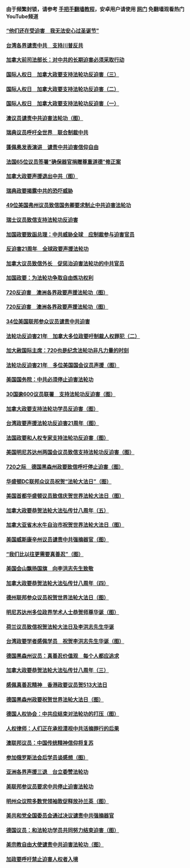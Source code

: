 #### 由于频繁封锁，请参考 [手把手翻墙教程](https://github.com/gfw-breaker/guides/wiki/)，安卓用户请使用 [网门](https://github.com/gfw-breaker/nogfw/blob/master/dl.md?t=01092300) 免翻墙观看热门YouTube频道 

#### [“他们还在受迫害　我无法安心过圣诞节”](../pages/140/416989.md?t=01092300) 

#### [台湾各界谴责中共　支持川普反共](../pages/140/416669.md?t=01092300) 

#### [加拿大前司法部长：对中共的长期迫害必须采取行动](../pages/140/416489.md?t=01092300) 

#### [国际人权日　加拿大政要支持法轮功反迫害（三）](../pages/140/416392.md?t=01092300) 

#### [国际人权日　加拿大政要支持法轮功反迫害（二）](../pages/140/416342.md?t=01092300) 

#### [国际人权日　加拿大政要支持法轮功反迫害（一）](../pages/140/416282.md?t=01092300) 

#### [澳议员谴责中共迫害法轮功（图）](../pages/140/415439.md?t=01092300) 

#### [瑞典议员呼吁全世界　联合制裁中共](../pages/140/415354.md?t=01092300) 

#### [蓬佩奥发表演讲　谴责中共迫害信仰自由](../pages/140/413345.md?t=01092300) 

#### [法国65位议员签署“确保器官捐赠尊重道德”修正案](../pages/140/412340.md?t=01092300) 

#### [加拿大政要声援退出中共（图）](../pages/140/411978.md?t=01092300) 

#### [瑞典政要揭露中共的恐吓威胁](../pages/140/411098.md?t=01092300) 

#### [49位美国弗州议员致信国务卿要求制止中共迫害法轮功](../pages/140/410112.md?t=01092300) 

#### [瑞士议员致信支持法轮功反迫害](../pages/140/409843.md?t=01092300) 

#### [加国政要致函总理：中共威胁全球　应制裁参与迫害官员](../pages/140/409845.md?t=01092300) 

#### [反迫害21周年　全球政要声援法轮功](../pages/140/409804.md?t=01092300) 

#### [加拿大议员致信外长　促惩治迫害法轮功的中共官员](../pages/140/409803.md?t=01092300) 

#### [加国政要：为法轮功争取自由炼功权利](../pages/140/409726.md?t=01092300) 

#### [720反迫害　澳洲各界政要声援法轮功（图）](../pages/140/409574.md?t=01092300) 

#### [720反迫害　澳洲各界政要声援法轮功（图）](../pages/140/409533.md?t=01092300) 

#### [34位美国联邦参众议员谴责中共迫害](../pages/140/409406.md?t=01092300) 

#### [法轮功反迫害21年　加拿大多位政要吁制裁人权罪犯（二）](../pages/140/409405.md?t=01092300) 

#### [加大赦国际主席：720也是纪念法轮功非凡力量的时刻](../pages/140/409410.md?t=01092300) 

#### [法轮功反迫害21年　多位美国国会议员声援（图）](../pages/140/409348.md?t=01092300) 

#### [美国国务院：中共必须停止迫害法轮功](../pages/140/409331.md?t=01092300) 

#### [30国逾600议员联署　支持法轮功反迫害（图）](../pages/140/409346.md?t=01092300) 


#### [加拿大政要支持法轮功学员反迫害（图）](../pages/140/409326.md?t=01092300) 



#### [台湾政要声援法轮功反迫害21周年（图）](../pages/140/409258.md?t=01092300) 

#### [法国政要和人权专家支持法轮功反迫害（图）](../pages/140/409253.md?t=01092300) 

#### [美国明尼苏达州两国会议员致信支持法轮功反迫害（图）](../pages/140/409220.md?t=01092300) 

#### [720之际　德国黑森州政要致信呼吁停止迫害（图）](../pages/140/409164.md?t=01092300) 

#### [华盛顿DC联邦众议员祝贺“法轮大法日”（图）](../pages/140/407048.md?t=01092300) 

#### [美国首都华盛顿议员致信庆贺世界法轮大法日（图）](../pages/140/407008.md?t=01092300) 

#### [加拿大政要恭贺法轮大法弘传廿八周年（五）](../pages/140/406961.md?t=01092300) 

#### [加拿大亚省木水牛自治市祝贺世界法轮大法日（图）](../pages/140/406869.md?t=01092300) 

#### [美国威斯康辛州议员谴责中共强摘器官（图）](../pages/140/406674.md?t=01092300) 

#### [“我们比以往更需要真善忍”（图）](../pages/140/406545.md?t=01092300) 

#### [美国会山飘扬国旗　向李洪志先生致敬](../pages/140/406401.md?t=01092300) 

#### [加拿大政要恭贺法轮大法弘传廿八周年（四）](../pages/140/406414.md?t=01092300) 

#### [德州联邦参众议员祝贺世界法轮大法日（图）](../pages/140/406296.md?t=01092300) 

#### [明尼苏达州多位政界学术人士恭贺师尊华诞（图）](../pages/140/406335.md?t=01092300) 

#### [荷兰议员致信祝贺法轮大法日及李洪志先生华诞](../pages/140/406293.md?t=01092300) 

#### [台湾政要学者感佩学员　祝贺李洪志先生华诞（图）](../pages/140/406129.md?t=01092300) 

#### [德国黑森州议员：真善忍价值观　每个人都应追求](../pages/140/406132.md?t=01092300) 

#### [加拿大政要恭贺法轮大法弘传廿八周年（三）](../pages/140/406090.md?t=01092300) 

#### [感佩真善忍精神　香港政要议员贺513大法日](../pages/140/405967.md?t=01092300) 

#### [德国黑森州政要祝贺世界法轮大法日（图）](../pages/140/405073.md?t=01092300) 

#### [德国人权协会：中共应结束对法轮功的打压（图）](../pages/140/404610.md?t=01092300) 

#### [人权律师：人们正在承担漠视中共活摘罪行的后果](../pages/140/404205.md?t=01092300) 

#### [澳联邦议员：中国传统精神信仰将复苏](../pages/140/401362.md?t=01092300) 

#### [参加俄罗斯法会后学员谈感想（图）](../pages/140/394650.md?t=01092300) 

#### [亚洲各界声援三退　台立委赞法轮功](../pages/140/394500.md?t=01092300) 

#### [美联邦参议员要求中共停止迫害法轮功](../pages/140/393331.md?t=01092300) 

#### [明州众议院多数党领袖敦促释放孙兰英（图）](../pages/140/391538.md?t=01092300) 

#### [美共和党全国委员会通过决议谴责中共强摘器官](../pages/140/391460.md?t=01092300) 

#### [德国议员：和法轮功学员共同努力结束迫害（图）](../pages/140/391282.md?t=01092300) 

#### [美宗教自由大使谴责中共迫害法轮功（图）](../pages/140/390860.md?t=01092300) 

#### [加政要呼吁禁止迫害人权者入境](../pages/140/390761.md?t=01092300) 

